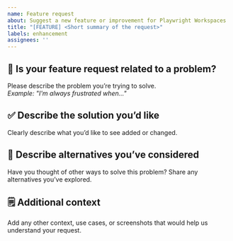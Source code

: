 ```yaml
---
name: Feature request
about: Suggest a new feature or improvement for Playwright Workspaces
title: "[FEATURE] <Short summary of the request>"
labels: enhancement
assignees: ''
---
```


## 🌟 Is your feature request related to a problem?

Please describe the problem you’re trying to solve.  
*Example: "I'm always frustrated when..."*

## ✅ Describe the solution you’d like

Clearly describe what you’d like to see added or changed.

## 🔄 Describe alternatives you’ve considered

Have you thought of other ways to solve this problem? Share any alternatives you’ve explored.

## 🗒️ Additional context

Add any other context, use cases, or screenshots that would help us understand your request.
